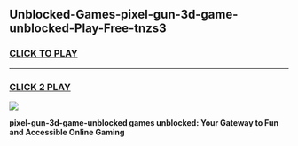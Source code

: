 
## Unblocked-Games-pixel-gun-3d-game-unblocked-Play-Free-tnzs3
<h3>
<a href="https://premium76.site?title=pixel-gun-3d-game-unblocked&ref=19M">CLICK TO PLAY</a></h3>
<hr>

<h3>
<a href="https://premium76.site?title=pixel-gun-3d-game-unblocked&ref=19M">CLICK 2 PLAY</a>
  
</h3>

<a href="https://premium76.site?title=pixel-gun-3d-game-unblocked&ref=19M"><img src="https://clearcache.store/games.png"></a>


**pixel-gun-3d-game-unblocked games unblocked: Your Gateway to Fun and Accessible Online Gaming**
